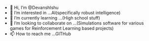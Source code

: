 - 👋 Hi, I’m @DevanshIshu
- 👀 I’m interested in ...AI(specifically robust intelligence)
- 🌱 I’m currently learning ...(High school stuff)
- 💞️ I’m looking to collaborate on ...(Simulations software for various games for Reinforcement Learning based projects)
- 📫 How to reach me ...GITHub

<!---
DevanshIshu/DevanshIshu is a ✨ special ✨ repository because its `README.md` (this file) appears on your GitHub profile.
You can click the Preview link to take a look at your changes.
--->
